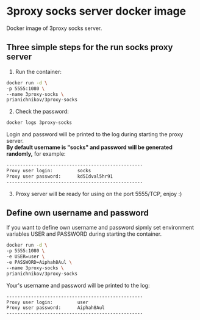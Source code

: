 # 3proxy socks server docker image

Docker image of 3proxy socks server.

## Three simple steps for the run socks proxy server

1. Run the container:

```bash
docker run -d \
-p 5555:1080 \
--name 3proxy-socks \
prianichnikov/3proxy-socks
```

2. Check the password:

```bash
docker logs 3proxy-socks
```

Login and password will be printed to the log during starting the proxy server.  
**By default username is "socks" and password will be generated randomly,** for example:

```bash
--------------------------------------------------
Proxy user login:         socks
Proxy user password:      kd5Idval5hr91
--------------------------------------------------
```

3. Proxy server will be ready for using on the port 5555/TCP, enjoy :)

## Define own username and password

If you want to define own username and password sipmly set environment variables USER and PASSWORD during starting the container.

```bash
docker run -d \
-p 5555:1080 \
-e USER=user \
-e PASSWORD=Aiphah8Aul \
--name 3proxy-socks \
prianichnikov/3proxy-socks
```

Your's username and password will be printed to the log:

```bash
--------------------------------------------------
Proxy user login:         user
Proxy user password:      Aiphah8Aul
--------------------------------------------------
```